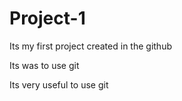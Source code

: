 # Project-1
Its my first project created in the github

Its was to use git 

Its very useful to use git 
